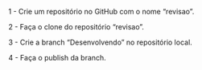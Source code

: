 1 - Crie um repositório no GitHub com o nome “revisao”.

2 - Faça o clone do repositório “revisao”.

3 - Crie a branch “Desenvolvendo” no repositório local.

4 - Faça o publish da branch.




